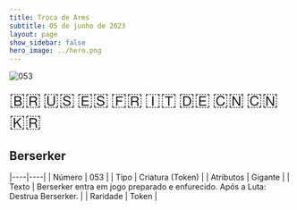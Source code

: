 ```yaml
---
title: Troca de Ares
subtitle: 05 de junho de 2023
layout: page
show_sidebar: false
hero_image: ../hero.png
---
```


![053](https://mastervault-storage-prod.s3.amazonaws.com/media/card_front/pt/600_053_d72bc38a8f01_pt.png)

<span title="Português" style="font-size: 32px;cursor: pointer;" onclick="javascript:document.querySelector('img[alt=\'053\']').src=document.querySelector('img[alt=\'053\']').src.replace(/card_front\/[^/]+/, 'card_front/pt').replace(/_[^/.0-9]+\.png/, '_pt.png')">🇧🇷</span>
<span title="English" style="font-size: 32px;cursor: pointer;" onclick="javascript:document.querySelector('img[alt=\'053\']').src=document.querySelector('img[alt=\'053\']').src.replace(/card_front\/[^/]+/, 'card_front/en').replace(/_[^/.0-9]+\.png/, '_en.png')">🇺🇸</span>
<span title="Español" style="font-size: 32px;cursor: pointer;" onclick="javascript:document.querySelector('img[alt=\'053\']').src=document.querySelector('img[alt=\'053\']').src.replace(/card_front\/[^/]+/, 'card_front/es').replace(/_[^/.0-9]+\.png/, '_es.png')">🇪🇸</span>
<span title="Français" style="font-size: 32px;cursor: pointer;" onclick="javascript:document.querySelector('img[alt=\'053\']').src=document.querySelector('img[alt=\'053\']').src.replace(/card_front\/[^/]+/, 'card_front/fr').replace(/_[^/.0-9]+\.png/, '_fr.png')">🇫🇷</span>
<span title="Italiano" style="font-size: 32px;cursor: pointer;" onclick="javascript:document.querySelector('img[alt=\'053\']').src=document.querySelector('img[alt=\'053\']').src.replace(/card_front\/[^/]+/, 'card_front/it').replace(/_[^/.0-9]+\.png/, '_it.png')">🇮🇹</span>
<span title="Deutsche" style="font-size: 32px;cursor: pointer;" onclick="javascript:document.querySelector('img[alt=\'053\']').src=document.querySelector('img[alt=\'053\']').src.replace(/card_front\/[^/]+/, 'card_front/de').replace(/_[^/.0-9]+\.png/, '_de.png')">🇩🇪</span>
<span title="简体中文" style="font-size: 32px;cursor: pointer;" onclick="javascript:document.querySelector('img[alt=\'053\']').src=document.querySelector('img[alt=\'053\']').src.replace(/card_front\/[^/]+/, 'card_front/zh-hans').replace(/_[^/.0-9]+\.png/, '_zh-hans.png')">🇨🇳</span>
<span title="繁體中文" style="font-size: 32px;cursor: pointer;" onclick="javascript:document.querySelector('img[alt=\'053\']').src=document.querySelector('img[alt=\'053\']').src.replace(/card_front\/[^/]+/, 'card_front/zh-hant').replace(/_[^/.0-9]+\.png/, '_zh-hant.png')">🇨🇳</span>
<span title="한국어" style="font-size: 32px;cursor: pointer;" onclick="javascript:document.querySelector('img[alt=\'053\']').src=document.querySelector('img[alt=\'053\']').src.replace(/card_front\/[^/]+/, 'card_front/ko').replace(/_[^/.0-9]+\.png/, '_ko.png')">🇰🇷</span>

## Berserker

|----|----|
| Número | 053 |
| Tipo | Criatura (Token) |
| Atributos | Gigante |
| Texto | Berserker entra em jogo preparado e enfurecido. Após a Luta: Destrua Berserker. |
| Raridade | Token |
